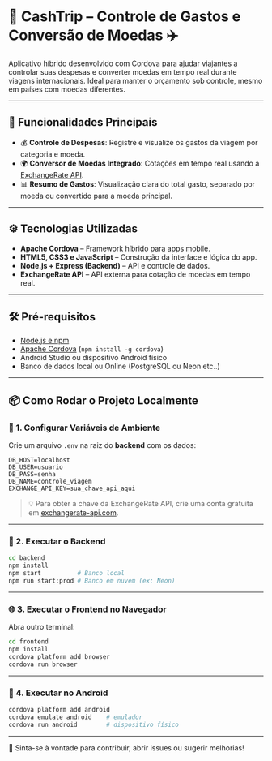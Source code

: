 # 💸 CashTrip – Controle de Gastos e Conversão de Moedas ✈️

Aplicativo híbrido desenvolvido com Cordova para ajudar viajantes a controlar suas despesas e converter moedas em tempo real durante viagens internacionais. Ideal para manter o orçamento sob controle, mesmo em países com moedas diferentes.

---

## 🚀 Funcionalidades Principais

- 💰 **Controle de Despesas**: Registre e visualize os gastos da viagem por categoria e moeda.
- 🌍 **Conversor de Moedas Integrado**: Cotações em tempo real usando a [ExchangeRate API](https://www.exchangerate-api.com/).
- 📊 **Resumo de Gastos**: Visualização clara do total gasto, separado por moeda ou convertido para a moeda principal.

---

## ⚙️ Tecnologias Utilizadas

- **Apache Cordova** – Framework híbrido para apps mobile.  
- **HTML5, CSS3 e JavaScript** – Construção da interface e lógica do app.  
- **Node.js + Express (Backend)** – API e controle de dados.  
- **ExchangeRate API** – API externa para cotação de moedas em tempo real.

---

## 🛠️ Pré-requisitos

- [Node.js e npm](https://nodejs.org)  
- [Apache Cordova](https://cordova.apache.org) (`npm install -g cordova`)  
- Android Studio ou dispositivo Android físico  
- Banco de dados local ou Online (PostgreSQL ou Neon etc..)

---

## 📦 Como Rodar o Projeto Localmente

### 🔐 1. Configurar Variáveis de Ambiente

Crie um arquivo `.env` na raiz do **backend** com os dados:

```env
DB_HOST=localhost
DB_USER=usuario
DB_PASS=senha
DB_NAME=controle_viagem
EXCHANGE_API_KEY=sua_chave_api_aqui
```

> 💡 Para obter a chave da ExchangeRate API, crie uma conta gratuita em [exchangerate-api.com](https://www.exchangerate-api.com/).

---

### 🧠 2. Executar o Backend

```bash
cd backend
npm install
npm start          # Banco local
npm run start:prod # Banco em nuvem (ex: Neon)
```

---

### 🌐 3. Executar o Frontend no Navegador

Abra outro terminal:

```bash
cd frontend
npm install
cordova platform add browser
cordova run browser
```

---

### 🤖 4. Executar no Android

```bash
cordova platform add android
cordova emulate android    # emulador
cordova run android        # dispositivo físico
```

---

📌 Sinta-se à vontade para contribuir, abrir issues ou sugerir melhorias!
